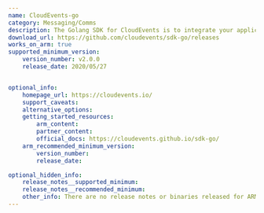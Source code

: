 ```yaml
---
name: CloudEvents-go
category: Messaging/Comms
description: The Golang SDK for CloudEvents is to integrate your application with CloudEvents.This golang module will help us to Represent CloudEvents in memory.
download_url: https://github.com/cloudevents/sdk-go/releases
works_on_arm: true
supported_minimum_version:
    version_number: v2.0.0
    release_date: 2020/05/27


optional_info:
    homepage_url: https://cloudevents.io/
    support_caveats:
    alternative_options:
    getting_started_resources:
        arm_content:
        partner_content:
        official_docs: https://cloudevents.github.io/sdk-go/
    arm_recommended_minimum_version:
        version_number:
        release_date:

optional_hidden_info:
    release_notes__supported_minimum: 
    release_notes__recommended_minimum:
    other_info: There are no release notes or binaries released for ARM64. Cloudevents-go can be installed from the version v2.0.0.
---
```


